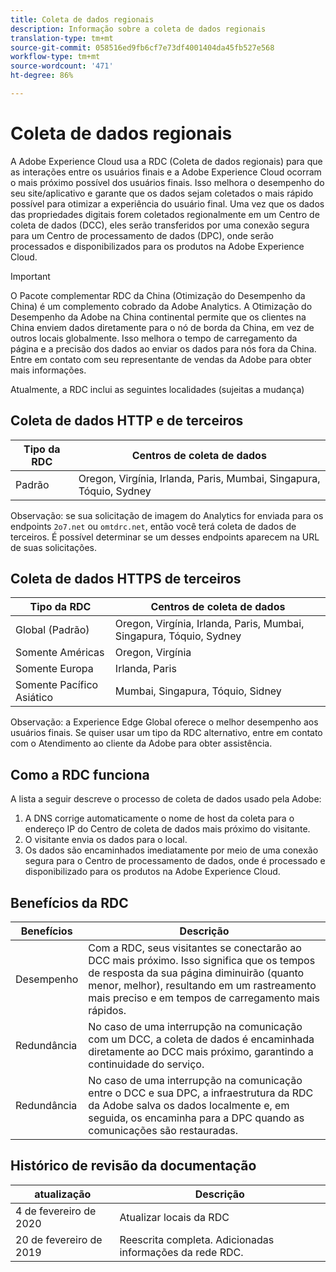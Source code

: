 ```yaml
---
title: Coleta de dados regionais
description: Informação sobre a coleta de dados regionais
translation-type: tm+mt
source-git-commit: 058516ed9fb6cf7e73df4001404da45fb527e568
workflow-type: tm+mt
source-wordcount: '471'
ht-degree: 86%

---
```



# Coleta de dados regionais

A Adobe Experience Cloud usa a RDC (Coleta de dados regionais) para que as interações entre os usuários finais e a Adobe Experience Cloud ocorram o mais próximo possível dos usuários finais. Isso melhora o desempenho do seu site/aplicativo e garante que os dados sejam coletados o mais rápido possível para otimizar a experiência do usuário final. Uma vez que os dados das propriedades digitais forem coletados regionalmente em um Centro de coleta de dados (DCC), eles serão transferidos por uma conexão segura para um Centro de processamento de dados (DPC), onde serão processados e disponibilizados para os produtos na Adobe Experience Cloud.

>[!IMPORTANT]
>
>O Pacote complementar RDC da China (Otimização do Desempenho da China) é um complemento cobrado da Adobe Analytics. A Otimização do Desempenho da Adobe na China continental permite que os clientes na China enviem dados diretamente para o nó de borda da China, em vez de outros locais globalmente. Isso melhora o tempo de carregamento da página e a precisão dos dados ao enviar os dados para nós fora da China. Entre em contato com seu representante de vendas da Adobe para obter mais informações.

Atualmente, a RDC inclui as seguintes localidades (sujeitas a mudança)

## Coleta de dados HTTP e de terceiros

| Tipo da RDC | Centros de coleta de dados |
|---------------------|-------------------|
| Padrão | Oregon, Virgínia, Irlanda, Paris, Mumbai, Singapura, Tóquio, Sydney |

Observação: se sua solicitação de imagem do Analytics for enviada para os endpoints `2o7.net` ou `omtdrc.net`, então você terá coleta de dados de terceiros. É possível determinar se um desses endpoints aparecem na URL de suas solicitações.

## Coleta de dados HTTPS de terceiros

| Tipo da RDC | Centros de coleta de dados |
|---------------------|-------------------|
| Global (Padrão) | Oregon, Virgínia, Irlanda, Paris, Mumbai, Singapura, Tóquio, Sydney |
| Somente Américas | Oregon, Virgínia |
| Somente Europa | Irlanda, Paris |
| Somente Pacífico Asiático | Mumbai, Singapura, Tóquio, Sidney |

Observação: a Experience Edge Global oferece o melhor desempenho aos usuários finais.  Se quiser usar um tipo da RDC alternativo, entre em contato com o Atendimento ao cliente da Adobe para obter assistência.

## Como a RDC funciona

A lista a seguir descreve o processo de coleta de dados usado pela Adobe:

1. A DNS corrige automaticamente o nome de host da coleta para o endereço IP do Centro de coleta de dados mais próximo do visitante.
1. O visitante envia os dados para o local.
1. Os dados são encaminhados imediatamente por meio de uma conexão segura para o Centro de processamento de dados, onde é processado e disponibilizado para os produtos na Adobe Experience Cloud.

## Benefícios da RDC

| Benefícios | Descrição |
|---------|-----------|
| Desempenho | Com a RDC, seus visitantes se conectarão ao DCC mais próximo. Isso significa que os tempos de resposta da sua página diminuirão (quanto menor, melhor), resultando em um rastreamento mais preciso e em tempos de carregamento mais rápidos. |
| Redundância | No caso de uma interrupção na comunicação com um DCC, a coleta de dados é encaminhada diretamente ao DCC mais próximo, garantindo a continuidade do serviço. |
| Redundância | No caso de uma interrupção na comunicação entre o DCC e sua DPC, a infraestrutura da RDC da Adobe salva os dados localmente e, em seguida, os encaminha para a DPC quando as comunicações são restauradas. |

## Histórico de revisão da documentação

| atualização | Descrição |
|--------|---------|
| 4 de fevereiro de 2020 | Atualizar locais da RDC |
| 20 de fevereiro de 2019 | Reescrita completa. Adicionadas informações da rede RDC. |
